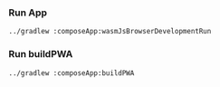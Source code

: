 ### Run App

```shell
../gradlew :composeApp:wasmJsBrowserDevelopmentRun
```

### Run buildPWA

```shell
../gradlew :composeApp:buildPWA
```
